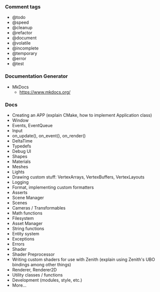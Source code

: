 ### Comment tags
- @todo
- @speed
- @cleanup
- @refactor
- @document
- @volatile
- @incomplete
- @temporary
- @error
- @test



### Documentation Generator
- MkDocs
	- https://www.mkdocs.org/



### Docs
- Creating an APP (explain CMake, how to implement Application class)
- Window
- Events, EventQueue
- Input
- on_update(), on_event(), on_render()
- DeltaTime
- Typedefs
- Debug UI
- Shapes
- Materials
- Meshes
- Lights
- Drawing custom stuff: VertexArrays, VertexBuffers, VertexLayouts
- Logging
- Format, implementing custom formatters
- Asserts
- Scene Manager
- Scenes
- Cameras / Transformables
- Math functions
- Filesystem
- Asset Manager
- String functions
- Entity system
- Exceptions
- Errors
- Shader
- Shader Preprocessor
- Writing custom shaders for use with Zenith (explain using Zenith's UBO bindings among other things)
- Renderer, Renderer2D
- Utility classes / functions
- Development (modules, style, etc.)
- More...